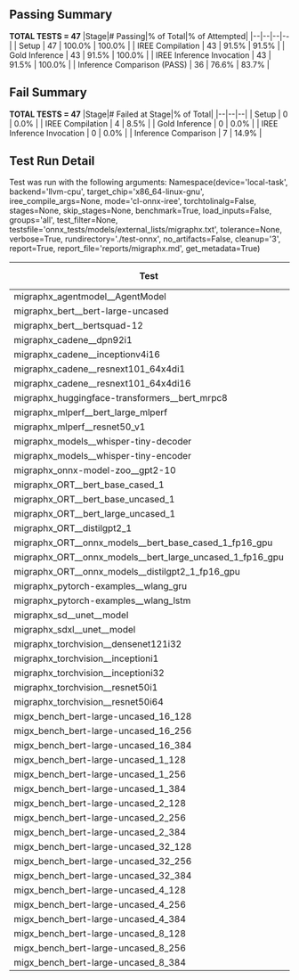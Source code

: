 ## Passing Summary

**TOTAL TESTS = 47**
|Stage|# Passing|% of Total|% of Attempted|
|--|--|--|--|
| Setup | 47 | 100.0% | 100.0% |
| IREE Compilation | 43 | 91.5% | 91.5% |
| Gold Inference | 43 | 91.5% | 100.0% |
| IREE Inference Invocation | 43 | 91.5% | 100.0% |
| Inference Comparison (PASS) | 36 | 76.6% | 83.7% |
## Fail Summary

**TOTAL TESTS = 47**
|Stage|# Failed at Stage|% of Total|
|--|--|--|
| Setup | 0 | 0.0% |
| IREE Compilation | 4 | 8.5% |
| Gold Inference | 0 | 0.0% |
| IREE Inference Invocation | 0 | 0.0% |
| Inference Comparison | 7 | 14.9% |
## Test Run Detail
Test was run with the following arguments:
Namespace(device='local-task', backend='llvm-cpu', target_chip='x86_64-linux-gnu', iree_compile_args=None, mode='cl-onnx-iree', torchtolinalg=False, stages=None, skip_stages=None, benchmark=True, load_inputs=False, groups='all', test_filter=None, testsfile='onnx_tests/models/external_lists/migraphx.txt', tolerance=None, verbose=True, rundirectory='./test-onnx', no_artifacts=False, cleanup='3', report=True, report_file='reports/migraphx.md', get_metadata=True)

| Test | Exit Status | Mean Benchmark Time (ms) | Notes |
|--|--|--|--|
| migraphx_agentmodel__AgentModel | compilation | None | |
| migraphx_bert__bert-large-uncased | PASS | 478.50167751312256 | |
| migraphx_bert__bertsquad-12 | PASS | 85.2140009048439 | |
| migraphx_cadene__dpn92i1 | PASS | 174.39111166944107 | |
| migraphx_cadene__inceptionv4i16 | PASS | 5332.158262530962 | |
| migraphx_cadene__resnext101_64x4di1 | PASS | 323.4656074394782 | |
| migraphx_cadene__resnext101_64x4di16 | PASS | 5037.457549323638 | |
| migraphx_huggingface-transformers__bert_mrpc8 | PASS | 833.7400915722052 | |
| migraphx_mlperf__bert_large_mlperf | Numerics | 575.7035128772259 | |
| migraphx_mlperf__resnet50_v1 | PASS | 90.43399634815397 | |
| migraphx_models__whisper-tiny-decoder | PASS | 32.76505287397992 | |
| migraphx_models__whisper-tiny-encoder | Numerics | 181.9387442535824 | |
| migraphx_onnx-model-zoo__gpt2-10 | compilation | None | |
| migraphx_ORT__bert_base_cased_1 | PASS | 86.4353919667857 | |
| migraphx_ORT__bert_base_uncased_1 | PASS | 89.54894170165062 | |
| migraphx_ORT__bert_large_uncased_1 | PASS | 248.97096181909242 | |
| migraphx_ORT__distilgpt2_1 | PASS | 35.04965501645254 | |
| migraphx_ORT__onnx_models__bert_base_cased_1_fp16_gpu | Numerics | 82.88651037340362 | |
| migraphx_ORT__onnx_models__bert_large_uncased_1_fp16_gpu | Numerics | 253.3641029149294 | |
| migraphx_ORT__onnx_models__distilgpt2_1_fp16_gpu | Numerics | 39.14263405733638 | |
| migraphx_pytorch-examples__wlang_gru | PASS | 83.64665834233165 | |
| migraphx_pytorch-examples__wlang_lstm | PASS | 40.02720424357583 | |
| migraphx_sd__unet__model | compilation | None | |
| migraphx_sdxl__unet__model | compilation | None | |
| migraphx_torchvision__densenet121i32 | PASS | 1619.3352341651917 | |
| migraphx_torchvision__inceptioni1 | PASS | 194.01357664416233 | |
| migraphx_torchvision__inceptioni32 | PASS | 5401.676662266254 | |
| migraphx_torchvision__resnet50i1 | PASS | 87.91151441012819 | |
| migraphx_torchvision__resnet50i64 | PASS | 5200.277294963598 | |
| migx_bench_bert-large-uncased_16_128 | PASS | 2596.8287711342173 | |
| migx_bench_bert-large-uncased_16_256 | PASS | 4131.464173396428 | |
| migx_bench_bert-large-uncased_16_384 | Numerics | 5740.353961785634 | |
| migx_bench_bert-large-uncased_1_128 | PASS | 893.798204138875 | |
| migx_bench_bert-large-uncased_1_256 | PASS | 273.60110481580097 | |
| migx_bench_bert-large-uncased_1_384 | PASS | 369.63320958117646 | |
| migx_bench_bert-large-uncased_2_128 | PASS | 385.3820065657298 | |
| migx_bench_bert-large-uncased_2_256 | PASS | 594.8976402481396 | |
| migx_bench_bert-large-uncased_2_384 | PASS | 808.1282302737236 | |
| migx_bench_bert-large-uncased_32_128 | PASS | 5006.786172588666 | |
| migx_bench_bert-large-uncased_32_256 | PASS | 8024.608440697193 | |
| migx_bench_bert-large-uncased_32_384 | Numerics | 11153.168636063734 | |
| migx_bench_bert-large-uncased_4_128 | PASS | 711.492749551932 | |
| migx_bench_bert-large-uncased_4_256 | PASS | 1103.9499044418335 | |
| migx_bench_bert-large-uncased_4_384 | PASS | 1517.1563153465588 | |
| migx_bench_bert-large-uncased_8_128 | PASS | 1300.6686406830945 | |
| migx_bench_bert-large-uncased_8_256 | PASS | 2114.7919595241547 | |
| migx_bench_bert-large-uncased_8_384 | PASS | 2899.672146886587 | |
